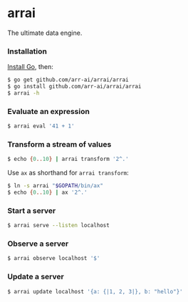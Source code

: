 # arrai

The ultimate data engine.

### Installation

[Install Go](https://golang.org/doc/install), then:

```bash
$ go get github.com/arr-ai/arrai/arrai
$ go install github.com/arr-ai/arrai/arrai
$ arrai -h
```

### Evaluate an expression

```bash
$ arrai eval '41 + 1'
```

### Transform a stream of values

```bash
$ echo {0..10} | arrai transform '2^.'
```

Use `ax` as shorthand for `arrai transform`:

```bash
$ ln -s arrai "$GOPATH/bin/ax"
$ echo {0..10} | ax '2^.'
```

### Start a server

```bash
$ arrai serve --listen localhost
```

### Observe a server

```bash
$ arrai observe localhost '$'
```

### Update a server

```bash
$ arrai update localhost '{a: {|1, 2, 3|}, b: "hello"}'
```
